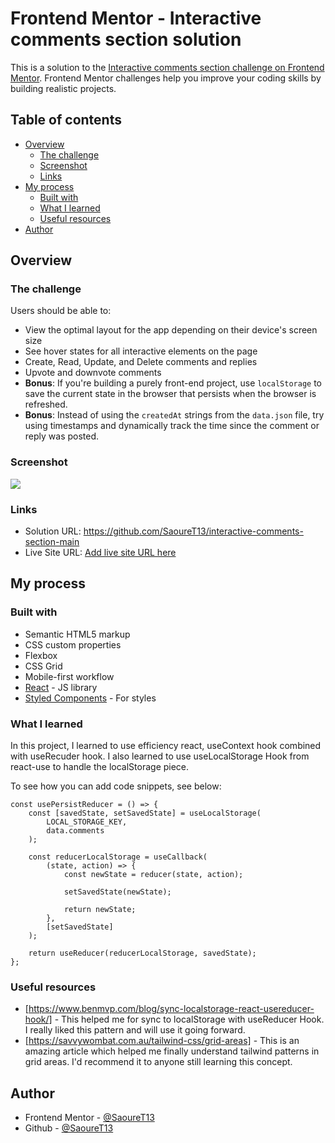# Frontend Mentor - Interactive comments section solution

This is a solution to the [Interactive comments section challenge on Frontend Mentor](https://www.frontendmentor.io/challenges/interactive-comments-section-iG1RugEG9). Frontend Mentor challenges help you improve your coding skills by building realistic projects. 

## Table of contents

- [Overview](#overview)
  - [The challenge](#the-challenge)
  - [Screenshot](#screenshot)
  - [Links](#links)
- [My process](#my-process)
  - [Built with](#built-with)
  - [What I learned](#what-i-learned)
  - [Useful resources](#useful-resources)
- [Author](#author)

## Overview

### The challenge

Users should be able to:

- View the optimal layout for the app depending on their device's screen size
- See hover states for all interactive elements on the page
- Create, Read, Update, and Delete comments and replies
- Upvote and downvote comments
- **Bonus**: If you're building a purely front-end project, use `localStorage` to save the current state in the browser that persists when the browser is refreshed.
- **Bonus**: Instead of using the `createdAt` strings from the `data.json` file, try using timestamps and dynamically track the time since the comment or reply was posted.

### Screenshot

![](./screenshot.jpg)

### Links

- Solution URL: <https://github.com/SaoureT13/interactive-comments-section-main>
- Live Site URL: [Add live site URL here](https://your-live-site-url.com)

## My process

### Built with

- Semantic HTML5 markup
- CSS custom properties
- Flexbox
- CSS Grid
- Mobile-first workflow
- [React](https://reactjs.org/) - JS library
- [Styled Components](https://styled-components.com/) - For styles

### What I learned
In this project, I learned to use efficiency react,  useContext hook combined with useRecuder hook. I also learned to use useLocalStorage Hook from react-use to handle the localStorage piece.

To see how you can add code snippets, see below:

```useLocalStorage to create usePersistReducer custom hook
const usePersistReducer = () => {
    const [savedState, setSavedState] = useLocalStorage(
        LOCAL_STORAGE_KEY,
        data.comments
    );

    const reducerLocalStorage = useCallback(
        (state, action) => {
            const newState = reducer(state, action);

            setSavedState(newState);

            return newState;
        },
        [setSavedState]
    );

    return useReducer(reducerLocalStorage, savedState);
};
```

### Useful resources

- [https://www.benmvp.com/blog/sync-localstorage-react-usereducer-hook/] - This helped me for sync to localStorage with useReducer Hook. I really liked this pattern and will use it going forward.
- [https://savvywombat.com.au/tailwind-css/grid-areas] - This is an amazing article which helped me finally understand tailwind patterns in grid areas. I'd recommend it to anyone still learning this concept.

## Author

- Frontend Mentor - [@SaoureT13](https://www.frontendmentor.io/profile/SaoureT13)
- Github - [@SaoureT13](https://github.com/SaoureT13)